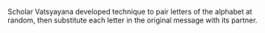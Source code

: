 ﻿Scholar Vatsyayana developed technique to pair letters of the alphabet at random, then substitute each letter in the original message with its partner.